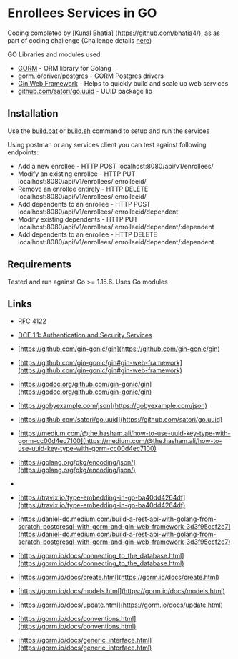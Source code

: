 # Enrollees Services in GO

Coding completed by [Kunal Bhatia] (https://github.com/bhatia4/), as as part of coding challenge (Challenge details [here](https://github.com/bhatia4/enrollee-services-go/backend-challenge.md))

GO Libraries and modules used:
* [GORM](https://gorm.io/) - ORM library for Golang 
* [gorm.io/driver/postgres](https://github.com/go-gorm/postgres) - GORM Postgres drivers
* [Gin Web Framework](github.com/gin-gonic/gin) - Helps to quickly build and scale up web services 
* [github.com/satori/go.uuid](github.com/satori/go.uuid) - UUID package lib

## Installation

Use the [build.bat](https://github.com/bhatia4/enrollee-services-go/blob/main/build.bat) or [build.sh](https://github.com/bhatia4/enrollee-services-go/blob/main/build.sh) command to setup and run the services

Using postman or any services client you can test against following endpoints:
* Add a new enrollee - HTTP POST localhost:8080/api/v1/enrollees/
* Modify an existing enrollee - HTTP PUT localhost:8080/api/v1/enrollees/:enrolleeid/
* Remove an enrollee entirely - HTTP DELETE localhost:8080/api/v1/enrollees/:enrolleeid/
* Add dependents to an enrollee - HTTP POST localhost:8080/api/v1/enrollees/:enrolleeid/dependent
* Modify existing dependents - HTTP PUT localhost:8080/api/v1/enrollees/:enrolleeid/dependent/:dependent
* Add dependents to an enrollee - HTTP DELETE localhost:8080/api/v1/enrollees/:enrolleeid/dependent/:dependent

## Requirements

Tested and run against Go >= 1.15.6. 
Uses Go modules

## Links
* [RFC 4122](http://tools.ietf.org/html/rfc4122)
* [DCE 1.1: Authentication and Security Services](http://pubs.opengroup.org/onlinepubs/9696989899/chap5.htm#tagcjh_08_02_01_01)


* [https://github.com/gin-gonic/gin](https://github.com/gin-gonic/gin)
* [https://github.com/gin-gonic/gin#gin-web-framework](https://github.com/gin-gonic/gin#gin-web-framework)
* [https://godoc.org/github.com/gin-gonic/gin](https://godoc.org/github.com/gin-gonic/gin)
* [https://gobyexample.com/json](https://gobyexample.com/json)
* [https://github.com/satori/go.uuid](https://github.com/satori/go.uuid)
* [https://medium.com/@the.hasham.ali/how-to-use-uuid-key-type-with-gorm-cc00d4ec7100](https://medium.com/@the.hasham.ali/how-to-use-uuid-key-type-with-gorm-cc00d4ec7100)
* [https://golang.org/pkg/encoding/json/](https://golang.org/pkg/encoding/json/)
* 
* [https://travix.io/type-embedding-in-go-ba40dd4264df](https://travix.io/type-embedding-in-go-ba40dd4264df)
* [https://daniel-dc.medium.com/build-a-rest-api-with-golang-from-scratch-postgresql-with-gorm-and-gin-web-framework-3d3f95ccf2e7](https://daniel-dc.medium.com/build-a-rest-api-with-golang-from-scratch-postgresql-with-gorm-and-gin-web-framework-3d3f95ccf2e7)
* [https://gorm.io/docs/connecting_to_the_database.html](https://gorm.io/docs/connecting_to_the_database.html)
* [https://gorm.io/docs/create.html](https://gorm.io/docs/create.html)
* [https://gorm.io/docs/models.html](https://gorm.io/docs/models.html)
* [https://gorm.io/docs/update.html](https://gorm.io/docs/update.html)
* [https://gorm.io/docs/conventions.html](https://gorm.io/docs/conventions.html)
* [https://gorm.io/docs/generic_interface.html](https://gorm.io/docs/generic_interface.html)